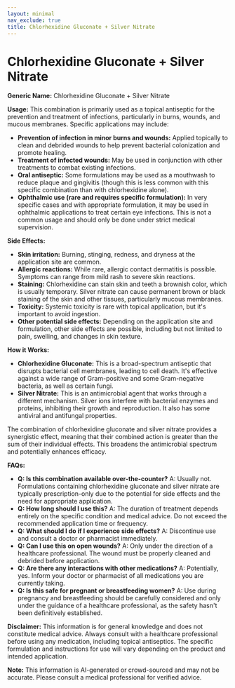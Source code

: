 ```yaml
---
layout: minimal
nav_exclude: true
title: Chlorhexidine Gluconate + Silver Nitrate
---
```


# Chlorhexidine Gluconate + Silver Nitrate

**Generic Name:** Chlorhexidine Gluconate + Silver Nitrate

**Usage:**  This combination is primarily used as a topical antiseptic for the prevention and treatment of infections, particularly in burns, wounds, and mucous membranes.  Specific applications may include:

* **Prevention of infection in minor burns and wounds:**  Applied topically to clean and debrided wounds to help prevent bacterial colonization and promote healing.
* **Treatment of infected wounds:**  May be used in conjunction with other treatments to combat existing infections.
* **Oral antiseptic:** Some formulations may be used as a mouthwash to reduce plaque and gingivitis (though this is less common with this specific combination than with chlorhexidine alone).
* **Ophthalmic use (rare and requires specific formulation):** In very specific cases and with appropriate formulation, it may be used in ophthalmic applications to treat certain eye infections.  This is not a common usage and should only be done under strict medical supervision.


**Side Effects:**

* **Skin irritation:**  Burning, stinging, redness, and dryness at the application site are common.
* **Allergic reactions:**  While rare, allergic contact dermatitis is possible.  Symptoms can range from mild rash to severe skin reactions.
* **Staining:**  Chlorhexidine can stain skin and teeth a brownish color, which is usually temporary.  Silver nitrate can cause permanent brown or black staining of the skin and other tissues, particularly mucous membranes.
* **Toxicity:**  Systemic toxicity is rare with topical application, but it's important to avoid ingestion.
* **Other potential side effects:**  Depending on the application site and formulation, other side effects are possible, including but not limited to pain, swelling, and changes in skin texture.


**How it Works:**

* **Chlorhexidine Gluconate:** This is a broad-spectrum antiseptic that disrupts bacterial cell membranes, leading to cell death.  It's effective against a wide range of Gram-positive and some Gram-negative bacteria, as well as certain fungi.
* **Silver Nitrate:** This is an antimicrobial agent that works through a different mechanism.  Silver ions interfere with bacterial enzymes and proteins, inhibiting their growth and reproduction. It also has some antiviral and antifungal properties.

The combination of chlorhexidine gluconate and silver nitrate provides a synergistic effect, meaning that their combined action is greater than the sum of their individual effects. This broadens the antimicrobial spectrum and potentially enhances efficacy.


**FAQs:**

* **Q: Is this combination available over-the-counter?** A:  Usually not.  Formulations containing chlorhexidine gluconate and silver nitrate are typically prescription-only due to the potential for side effects and the need for appropriate application.
* **Q: How long should I use this?** A: The duration of treatment depends entirely on the specific condition and medical advice.  Do not exceed the recommended application time or frequency.
* **Q: What should I do if I experience side effects?** A: Discontinue use and consult a doctor or pharmacist immediately.
* **Q: Can I use this on open wounds?** A: Only under the direction of a healthcare professional.  The wound must be properly cleaned and debrided before application.
* **Q: Are there any interactions with other medications?** A:  Potentially, yes.  Inform your doctor or pharmacist of all medications you are currently taking.
* **Q:  Is this safe for pregnant or breastfeeding women?** A:  Use during pregnancy and breastfeeding should be carefully considered and only under the guidance of a healthcare professional, as the safety hasn't been definitively established.


**Disclaimer:** This information is for general knowledge and does not constitute medical advice. Always consult with a healthcare professional before using any medication, including topical antiseptics.  The specific formulation and instructions for use will vary depending on the product and intended application.


**Note:** This information is AI-generated or crowd-sourced and may not be accurate. Please consult a medical professional for verified advice.